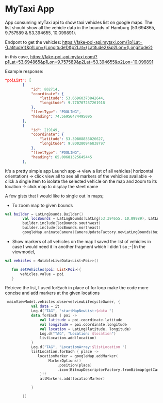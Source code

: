 # MyTaxi App

App consuming myTaxi api to show taxi vehicles list on google maps. The list should show all the vehicle data in the bounds of Hamburg (53.694865,
9.757589 & 53.394655, 10.099891).

Endpont to get the vehicles: 
https://fake-poi-api.mytaxi.com/?p1Lat={Latitude1}&p1Lon={Longitude1}&p2Lat={Latitude2}&p2Lon={Longitude2}

in this case, https://fake-poi-api.mytaxi.com/?p1Lat=53.694865&p1Lon=9.757589&p2Lat=53.394655&p2Lon=10.099891


Example response: 

```json
"poiList": [
        {
            "id": 802714,
            "coordinate": {
                "latitude": 53.66960373842644,
                "longitude": 9.770707237261918
            },
            "fleetType": "POOLING",
            "heading": 74.56956474495095
        },
        {
            "id": 219149,
            "coordinate": {
                "latitude": 53.39808833026627,
                "longitude": 9.800280946838797
            },
            "fleetType": "POOLING",
            "heading": 65.00681325645445
        },
```        
 It's a pretty simple app
  Launch app -> view a list of all vehicles( horizontal orientation) -> click view all to see all markers of the vehiclles available -> click a single item to isolate the selected vehicle on the map and zoom to its location -> click map to display the steet name
        
A few gists that I would like to single out in maps;

- To zoom map to given bounds
```kotlin
val builder = LatLngBounds.Builder()
        val locBounds = LatLngBounds(LatLng(53.394655, 10.09989), LatLng(53.694865, 9.75758))
        builder.include(locBounds.southwest)
        builder.include(locBounds.northeast)
        googleMap.animateCamera(CameraUpdateFactory.newLatLngBounds(builder.build(), 100))
```
- Show markers of all vehicles on the map
 I saved the list of vehicles in case I would need it in another fragment which I didn't so ;-|
 In the viewmodel, 
 
 ``` kotlin
 val vehicles = MutableLiveData<List<Poi>>()

    fun setVehicles(poi: List<Poi>){
        vehicles.value = poi
    }
```

Retrieve the list, I used forEach in place of for loop make the code more concise and add markers at the given locations


```kotlin
 mainViewModel.vehicles.observe(viewLifecycleOwner, {
            val data = it
            Log.d("TAG", "startMapNewList:$data ")
            data.forEach { poi ->
                val latitude = poi.coordinate.latitude
                val longitude = poi.coordinate.longitude
                val location = LatLng(latitude, longitude)
                Log.d("TAG", "Location: $location")
                listLocation.add(location)
            }
            Log.d("TAG", "LocationArray:$listLocation ")
            listLocation.forEach { place ->
               locationMarker = googleMap.addMarker(
                    MarkerOptions()
                        .position(place)
                        .icon(BitmapDescriptorFactory.fromBitmap(getCarBitmap(requireContext())))
                )!!
                allMarkers.add(locationMarker)

            }

        })
```

